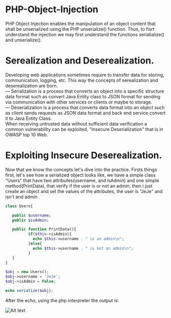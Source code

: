 # PHP-Object-Injection

   PHP Object Injection enables the manipulation of an object content that shall be unserialized using the PHP unserialize() function. Thus, to fisrt understand the injection we may first understand the functions serialialize() and unserialize().
   
# Serealization and Deserealization.
   
   Developing web applications sometimes require to transfer data for storing, communication, logging, etc. This way the concepts of serealization and deserealization are born.<br>
     — Serialization is a process that converts an object into a specific structure data format such as convert Java Entity class to JSON format for sending via communication with other services or clients or maybe to storage.<br>
     — Deserialization is a process that converts data format into an object such as client sends requests as JSON data format and back end service convert it to Java Entity Class.<br>
   When receiving untrusted data without sufficient data verification a common vulnerability can be exploited, "Insecure Deserialization" that is in OWASP top 10 Web. 
   
# Exploiting Insecure Deserealization.   
   Now that we know the concepts let's dive into the practice. Firsts things first, let's see how a serialized object looks like, we have a simple class "Users" that have two attributes(username, and isAdmin) and one simple method(PrintData), that verify if the user is or not an admin, then i just create an object and set the values of the attributes, the user is "JeJe" and isn't and admin<br>
   
   ```php
   class Users{

      public $username;
      public $isAdmin;

      public function PrintData(){
             if($this->isAdmin){
               echo $this->username . " is an admin\n"; 
             }else{
               echo $this->username . " is not an admin\n";
             }
      }
}

$obj = new Users();
$obj->username = 'JeJe';
$obj->isAdmin = False;

echo serialize($obj);

```

After the echo, using the php interpreter the output is:<br> 

![Alt text](/<images/1.png)





   
   
   
